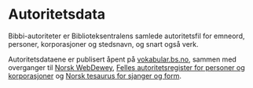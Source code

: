 # Autoritetsdata

Bibbi-autoriteter er Biblioteksentralens samlede autoritetsfil for emneord, personer, korporasjoner og stedsnavn,
og snart også verk.

Autoritetsdataene er publisert åpent på [vokabular.bs.no](https://vokabular.bs.no/nb/), sammen med
overganger til [Norsk WebDewey](https://bibliotekutvikling.no/kunnskapsorganisering/kunnskapsorganisering/norsk-webdewey/), [Felles autoritetsregister for personer og korporasjoner](https://bibliotekutvikling.no/kunnskapsorganisering/kunnskapsorganisering/vokabularer-utkast/felles-autoritetsregister-for-personer-og-korporasjoner/) og [Norsk tesaurus for sjanger og form](https://bibliotekutvikling.no/kunnskapsorganisering/kunnskapsorganisering/vokabularer-utkast/norsk-tesaurus-for-sjanger-og-form/).


<!--
## Mer om Bibbi-autoriteter

- https://bibbinytt.no/emner-i-norske-folke-og-skolebibliotek-personemner/
- https://bibbinytt.no/emner-i-skjonnlitteraere-sjangre/
- https://bibbinytt.no/mest-populaere-steder-i-folke-og-skolebibliotek/
- https://bibbinytt.no/emner-i-norske-folke-og-skolebibliotek-generelle-emner-i-faglitteratur/
-->
